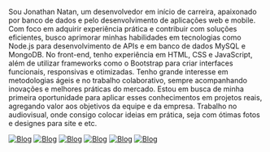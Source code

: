 Sou
Jonathan Natan, um desenvolvedor em início de carreira, apaixonado por
banco de dados e pelo desenvolvimento de aplicações web e mobile. Com
foco em adquirir experiência prática e contribuir com soluções
eficientes, busco aprimorar minhas habilidades em tecnologias como
Node.js para desenvolvimento de APIs e em banco de dados MySQL e MongoDB. No
front-end, tenho experiência em HTML, CSS e JavaScript, além de utilizar
frameworks como o Bootstrap para criar interfaces funcionais,
responsivas e otimizadas.
Tenho grande interesse em metodologias
ágeis e no trabalho colaborativo, sempre acompanhando inovações e
melhores práticas do mercado. Estou em busca de minha primeira
oportunidade para aplicar esses conhecimentos em projetos reais,
agregando valor aos objetivos da equipe e da empresa.
Trabalho no audiovisual, onde consigo colocar ideias em prática, seja com
ótimas fotos e designes para site e etc.

[![Blog](https://img.shields.io/badge/HTML5-E34F26?style=for-the-badge&logo=html5&logoColor=white)](https://br.linkedin.com/)
[![Blog](https://img.shields.io/badge/CSS-239120?&style=for-the-badge&logo=css3&logoColor=white)](https://br.linkedin.com/)
[![Blog](https://img.shields.io/badge/JavaScript-F7DF1E?style=for-the-badge&logo=javascript&logoColor=black)](https://br.linkedin.com/)
[![Blog](https://img.shields.io/badge/TypeScript-007ACC?style=for-the-badge&logo=typescript&logoColor=white)](https://br.linkedin.com/)
[![Blog](https://img.shields.io/badge/Node.js-43853D?style=for-the-badge&logo=node.js&logoColor=white)](https://br.linkedin.com/)
[![Blog](https://img.shields.io/badge/Bootstrap-563D7C?style=for-the-badge&logo=bootstrap&logoColor=white)](https://br.linkedin.com/)
